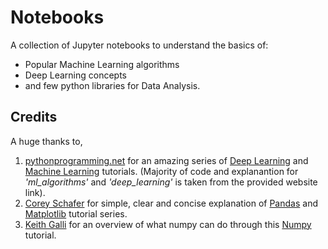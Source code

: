 # Notebooks
A collection of Jupyter notebooks to understand the basics of:
- Popular Machine Learning algorithms
- Deep Learning concepts
- and few python libraries for Data Analysis.

## Credits
A huge thanks to,  
1. <a href="https://pythonprogramming.net">pythonprogramming.net</a> for an amazing series of <a href="https://pythonprogramming.net/introduction-deep-learning-python-tensorflow-keras/">Deep Learning</a> and <a href="https://pythonprogramming.net/machine-learning-tutorial-python-introduction/">Machine Learning</a> tutorials. (Majority of code and explanantion for *'ml_algorithms'* and *'deep_learning'* is taken from the provided website link).
2. <a href="https://www.youtube.com/channel/UCCezIgC97PvUuR4_gbFUs5g">Corey Schafer</a> for simple, clear and concise explanation of <a href="https://www.youtube.com/playlist?list=PL-osiE80TeTsWmV9i9c58mdDCSskIFdDS">Pandas</a> and <a href="https://www.youtube.com/playlist?list=PL-osiE80TeTvipOqomVEeZ1HRrcEvtZB_">Matplotlib</a> tutorial series.
3. <a href="https://www.youtube.com/channel/UCq6XkhO5SZ66N04IcPbqNcw">Keith Galli</a> for an overview of what numpy can do through this <a href="https://www.youtube.com/watch?v=GB9ByFAIAH4">Numpy</a> tutorial.
